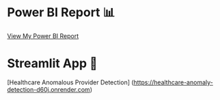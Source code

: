 #  Power BI Report 📊 
[View My Power BI Report](https://app.powerbi.com/links/RtpKIGQiWK?ctid=8666699c-2659-4141-9c7a-21c9d324591d&pbi_source=linkShare&bookmarkGuid=9b2dab50-01be-413b-801d-452bd352d80a)

# Streamlit App 🚀
[Healthcare Anomalous Provider Detection] (https://healthcare-anomaly-detection-d60j.onrender.com)

